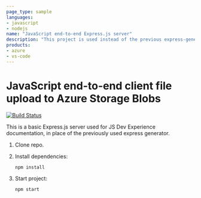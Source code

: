 ```yaml
---
page_type: sample
languages:
- javascript
- nodejs
name: "JavaScript end-to-end Express.js server"
description: "This project is used instead of the previous express-generator."
products:
- azure
- vs-code
---
```


# JavaScript end-to-end client file upload to Azure Storage Blobs
[![Build Status](https://dev.azure.com/nwood/nwood/_apis/build/status%2Fnatewood808.js-e2e-express-server?branchName=main)](https://dev.azure.com/nwood/nwood/_build/latest?definitionId=1&branchName=main)

This is a basic Express.js server used for JS Dev Experience documentation, in place of the previously used express generator. 

1. Clone repo.

1. Install dependencies: 

    ```bash
    npm install
    ```

1. Start project: 

    ```bash
    npm start
    ```
